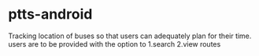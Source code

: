ptts-android
============

Tracking location of buses so that users can adequately plan for their time.
users are to be provided with the option to
1.search
2.view routes
